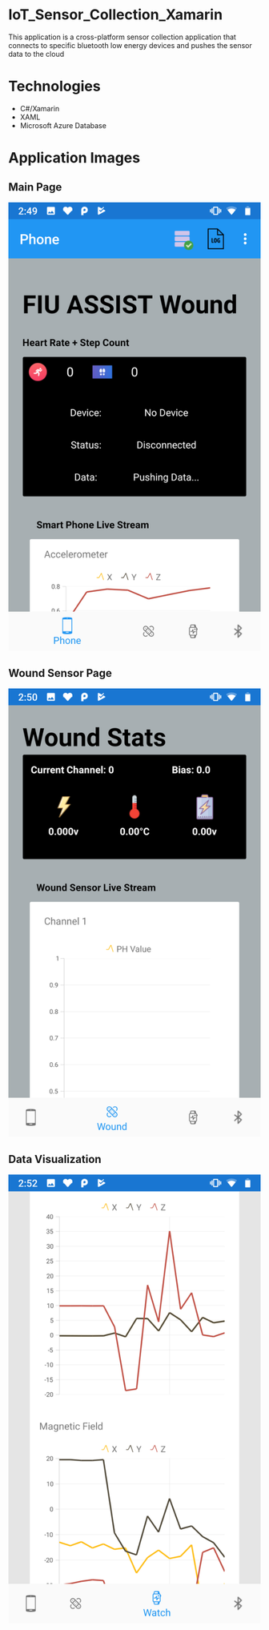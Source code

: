 # IoT_Sensor_Collection_Xamarin
This application is a cross-platform sensor collection application that connects to specific bluetooth low energy devices and pushes the sensor data to the cloud

# Technologies
- C#/Xamarin
- XAML
- Microsoft Azure Database

#  Application Images

## Main Page
![](images/main_page.png)

## Wound Sensor Page
![](images/wound_page.png)

## Data Visualization
![](images/data_collection.png)
